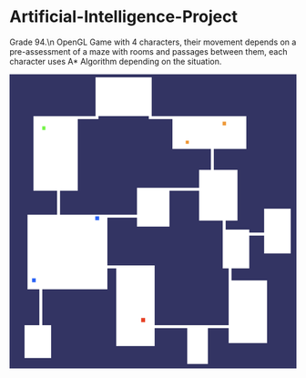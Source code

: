 # Artificial-Intelligence-Project

Grade 94.\n
OpenGL Game with 4 characters, their movement depends on a pre-assessment of a maze with rooms and passages between them, each character uses A* Algorithm depending on the situation.

![](https://github.com/ShalevL/Artificial-Intelligence-Project/blob/main/ai.png)
